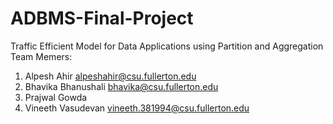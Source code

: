 # ADBMS-Final-Project
Traffic Efficient Model for Data Applications using Partition and Aggregation
Team Memers:
1. Alpesh Ahir   alpeshahir@csu.fullerton.edu
2. Bhavika Bhanushali   bhavika@csu.fullerton.edu
3. Prajwal Gowda
4. Vineeth Vasudevan  vineeth.381994@csu.fullerton.edu
